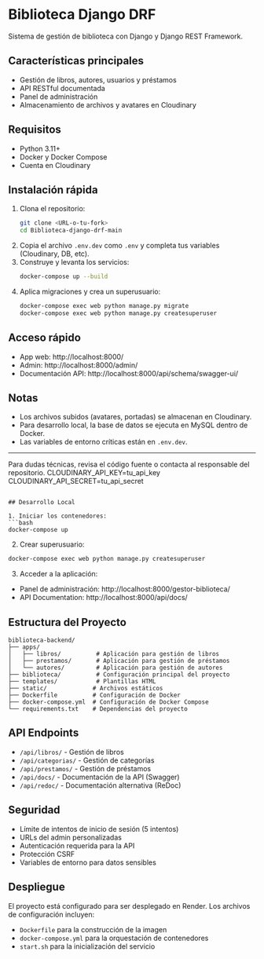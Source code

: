 # Biblioteca Django DRF

Sistema de gestión de biblioteca con Django y Django REST Framework.

## Características principales
- Gestión de libros, autores, usuarios y préstamos
- API RESTful documentada
- Panel de administración
- Almacenamiento de archivos y avatares en Cloudinary

## Requisitos
- Python 3.11+
- Docker y Docker Compose
- Cuenta en Cloudinary

## Instalación rápida
1. Clona el repositorio:
   ```bash
   git clone <URL-o-tu-fork>
   cd Biblioteca-django-drf-main
   ```
2. Copia el archivo `.env.dev` como `.env` y completa tus variables (Cloudinary, DB, etc).
3. Construye y levanta los servicios:
   ```bash
   docker-compose up --build
   ```
4. Aplica migraciones y crea un superusuario:
   ```bash
   docker-compose exec web python manage.py migrate
   docker-compose exec web python manage.py createsuperuser
   ```

## Acceso rápido
- App web: http://localhost:8000/
- Admin: http://localhost:8000/admin/
- Documentación API: http://localhost:8000/api/schema/swagger-ui/

## Notas
- Los archivos subidos (avatares, portadas) se almacenan en Cloudinary.
- Para desarrollo local, la base de datos se ejecuta en MySQL dentro de Docker.
- Las variables de entorno críticas están en `.env.dev`.

---

Para dudas técnicas, revisa el código fuente o contacta al responsable del repositorio.
CLOUDINARY_API_KEY=tu_api_key
CLOUDINARY_API_SECRET=tu_api_secret
```

## Desarrollo Local

1. Iniciar los contenedores:
```bash
docker-compose up
```

2. Crear superusuario:
```bash
docker-compose exec web python manage.py createsuperuser
```

3. Acceder a la aplicación:
- Panel de administración: http://localhost:8000/gestor-biblioteca/
- API Documentation: http://localhost:8000/api/docs/

## Estructura del Proyecto

```
biblioteca-backend/
├── apps/
│   ├── libros/          # Aplicación para gestión de libros
│   ├── prestamos/       # Aplicación para gestión de préstamos
│   └── autores/         # Aplicación para gestión de autores
├── biblioteca/          # Configuración principal del proyecto
├── templates/           # Plantillas HTML
├── static/             # Archivos estáticos
├── Dockerfile          # Configuración de Docker
├── docker-compose.yml  # Configuración de Docker Compose
└── requirements.txt    # Dependencias del proyecto
```

## API Endpoints

- `/api/libros/` - Gestión de libros
- `/api/categorias/` - Gestión de categorías
- `/api/prestamos/` - Gestión de préstamos
- `/api/docs/` - Documentación de la API (Swagger)
- `/api/redoc/` - Documentación alternativa (ReDoc)

## Seguridad

- Límite de intentos de inicio de sesión (5 intentos)
- URLs del admin personalizadas
- Autenticación requerida para la API
- Protección CSRF
- Variables de entorno para datos sensibles

## Despliegue

El proyecto está configurado para ser desplegado en Render. Los archivos de configuración incluyen:

- `Dockerfile` para la construcción de la imagen
- `docker-compose.yml` para la orquestación de contenedores
- `start.sh` para la inicialización del servicio










